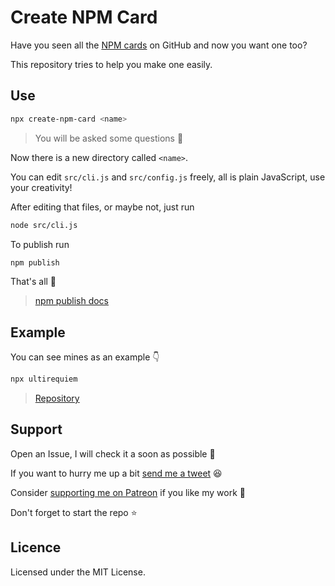 # Create NPM Card

Have you seen all the [NPM cards](https://github.com/topics/npm-card) on GitHub
and now you want one too?

This repository tries to help you make one easily.

## Use

```sh
npx create-npm-card <name>
```

> You will be asked some questions 👀

Now there is a new directory called `<name>`.

You can edit `src/cli.js` and `src/config.js` freely, all is plain JavaScript,
use your creativity!

After editing that files, or maybe not, just run

```sh
node src/cli.js
```

To publish run

```sh
npm publish
```

That's all 🚀

> [npm publish docs](https://docs.npmjs.com/cli/v8/commands/npm-publish)

## Example

You can see mines as an example 👇

```sh
npx ultirequiem
```

> [Repository](https://github.com/UltiRequiem/npm-card)

## Support

Open an Issue, I will check it a soon as possible 👀

If you want to hurry me up a bit
[send me a tweet](https://twitter.com/intent/tweet?text=%40UltiRequiem%20) 😆

Consider [supporting me on Patreon](https://patreon.com/UltiRequiem) if you like
my work 🚀

Don't forget to start the repo ⭐

## Licence

Licensed under the MIT License.
